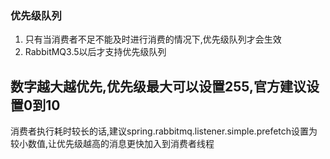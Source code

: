 ### 优先级队列
1. 只有当消费者不足不能及时进行消费的情况下,优先级队列才会生效
2. RabbitMQ3.5以后才支持优先级队列


## 数字越大越优先,优先级最大可以设置255,官方建议设置0到10
消费者执行耗时较长的话,建议spring.rabbitmq.listener.simple.prefetch设置为较小数值,让优先级越高的消息更快加入到消费者线程